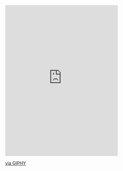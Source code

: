 
<iframe src="https://giphy.com/embed/t0bSJQ3Qoc9ag" width="360" height="480" frameBorder="0" class="giphy-embed" allowFullScreen></iframe><p><a href="https://giphy.com/gifs/naruto-shippuden-lee-t0bSJQ3Qoc9ag">via GIPHY</a></p>
